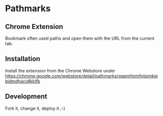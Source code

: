 # Pathmarks
## Chrome Extension

Bookmark often used paths and open them with the URL from the current tab.

## Installation

Install the extension from the Chrome Webstore under https://chrome.google.com/webstore/detail/pathmarks/ggpmfmmfnijpmkjebjdmdhacjdlkkjfb

## Development

Fork it, change it, deploy it ;-)